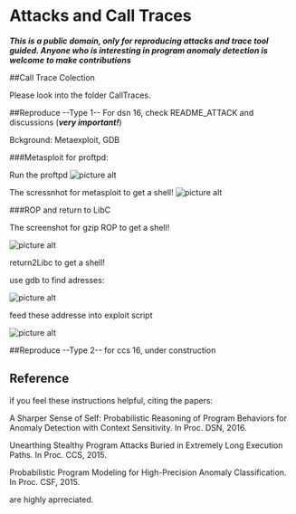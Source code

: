 # Attacks and Call Traces

***This is a public domain, only for reproducing attacks and trace tool guided. Anyone who is interesting in program anomaly detection is welcome to make contributions***

##Call Trace Colection

Please look into the folder CallTraces.

##Reproduce --Type 1--
For dsn 16, check README_ATTACK and discussions (***very important!***)

Bckground: Metaexploit, GDB

###Metasploit for proftpd:

Run the proftpd 
 ![picture alt](https://github.com/yaoGroupAnomaly/reproduceAttacks/blob/master/image/startProftpd.png "Get the Shell from metasploit")


The scressnhot for metasploit to get a shell!
 ![picture alt](https://github.com/yaoGroupAnomaly/reproduceAttacks/blob/master/image/getTheshell.png "Get the Shell from metasploit")


###ROP and return to LibC

The screenshot for gzip ROP to get a shell!


 ![picture alt](https://github.com/yaoGroupAnomaly/reproduceAttacks/blob/master/image/ropShell.png "Get the Shell from metasploit")


return2Libc to get a shell!

use gdb to find adresses:

 ![picture alt](https://github.com/yaoGroupAnomaly/reproduceAttacks/blob/master/image/LibCgetAshell.png "Return toLibc how to find addresses")

feed these addresse into exploit script

 ![picture alt](https://github.com/yaoGroupAnomaly/reproduceAttacks/blob/master/image/returnToLibcCode.png "Map address to code")


##Reproduce --Type 2--
for ccs 16, under construction 


## Reference 
if you feel these instructions helpful, citing the papers:

A Sharper Sense of Self: Probabilistic Reasoning of Program Behaviors for Anomaly Detection with Context Sensitivity. In Proc. DSN, 2016.

Unearthing Stealthy Program Attacks Buried in Extremely Long Execution Paths. In Proc. CCS, 2015.

Probabilistic Program Modeling for High-Precision Anomaly Classification. In Proc. CSF, 2015.

are highly aprreciated.
